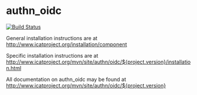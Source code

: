 # authn_oidc

[![Build Status](https://github.com/icatproject/authn.oidc/actions/workflows/ci-build.yml/badge.svg?branch=master)](https://github.com/icatproject/authn.oidc/actions/workflows/ci-build.yml)

General installation instructions are at http://www.icatproject.org/installation/component

Specific installation instructions are at http://www.icatproject.org/mvn/site/authn/oidc/${project.version}/installation.html

All documentation on authn_oidc may be found at http://www.icatproject.org/mvn/site/authn/oidc/${project.version}
